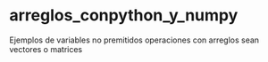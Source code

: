 # arreglos_conpython_y_numpy
Ejemplos de variables no premitidos operaciones con arreglos sean vectores o matrices
